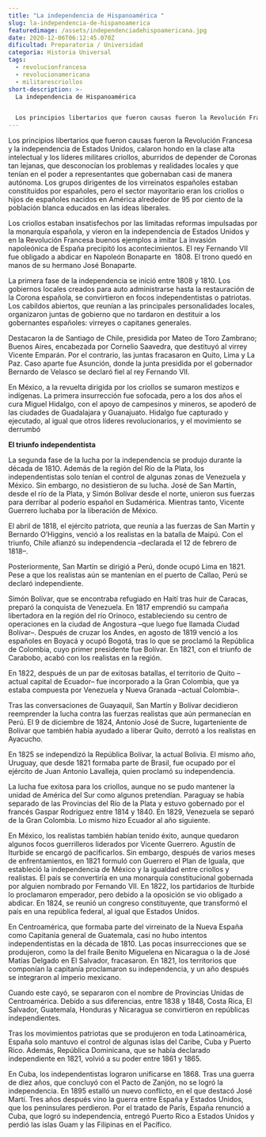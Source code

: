```yaml
---
title: "La independencia de Hispanoamérica "
slug: la-independencia-de-hispanoamerica
featuredimage: /assets/independenciadehispoamericana.jpg
date: 2020-12-06T06:12:45.070Z
dificultad: Preparatoria / Universidad
categoria: Historia Universal
tags:
  - revolucionfrancesa
  - revolucionamericana
  - militarescriollos
short-description: >-
  La independencia de Hispanoamérica 


  Los principios libertarios que fueron causas fueron la Revolución Francesa y la independencia de Estados Unidos
---
```

Los principios libertarios que fueron causas fueron la Revolución Francesa y la independencia de Estados Unidos, calaron hondo en la clase alta intelectual y los líderes militares criollos, aburridos de depender de Coronas tan lejanas, que desconocían los problemas y realidades locales y que tenían en el poder a representantes que gobernaban casi de manera autónoma. Los grupos dirigentes de los virreinatos españoles estaban constituidos por españoles, pero el sector mayoritario eran los criollos o hijos de españoles nacidos en América alrededor de 95 por ciento de la población blanca educados en las ideas liberales.

Los criollos estaban insatisfechos por las limitadas reformas impulsadas por la monarquía española, y vieron en la independencia de Estados Unidos y en la Revolución Francesa buenos ejemplos a imitar La invasión napoleónica de España precipitó los acontecimientos. El rey Fernando VII fue obligado a abdicar en Napoleón Bonaparte en  1808. El trono quedó en manos de su hermano José Bonaparte.

La primera fase de la independencia se inició entre 1808 y 1810. Los gobiernos locales creados para auto administrarse hasta la restauración de la Corona española, se convirtieron en focos independentistas o patriotas. Los cabildos abiertos, que reunían a las principales personalidades locales, organizaron juntas de gobierno que no tardaron en destituir a los gobernantes españoles: virreyes o capitanes generales.

Destacaron la de Santiago de Chile, presidida por Mateo de Toro Zambrano; Buenos Aires, encabezada por Cornelio Saavedra, que destituyó al virrey Vicente Emparán. Por el contrario, las juntas fracasaron en Quito, Lima y La Paz. Caso aparte fue Asunción, donde la junta presidida por el gobernador Bernardo de Velasco se declaró fiel al rey Fernando VII.

En México, a la revuelta dirigida por los criollos se sumaron mestizos e indígenas. La primera insurrección fue sofocada, pero a los dos años el cura Miguel Hidalgo, con el apoyo de campesinos y mineros, se apoderó de las ciudades de Guadalajara y Guanajuato. Hidalgo fue capturado y ejecutado, al igual que otros líderes revolucionarios, y el movimiento se derrumbó

**El triunfo independentista**

La segunda fase de la lucha por la independencia se produjo durante la década de 181O. Además de la región del Río de la Plata, los independentistas solo tenían el control de algunas zonas de Venezuela y México. Sin embargo, no desistieron de su lucha. José de San Martín, desde el río de la Plata, y Simón Bolívar desde el norte, unieron sus fuerzas para derribar al poderío español en Sudamérica. Mientras tanto, Vicente Guerrero luchaba por la liberación de México.

El abril de 1818, el ejército patriota, que reunía a las fuerzas de San Martín y Bernardo O’Higgins, venció a los realistas en la batalla de Maipú. Con el triunfo, Chile afianzó su independencia –declarada el 12 de febrero de 1818–.

Posteriormente, San Martín se dirigió a Perú, donde ocupó Lima en 1821. Pese a que los realistas aún se mantenían en el puerto de Callao, Perú se declaró independiente.

Simón Bolívar, que se encontraba refugiado en Haití tras huir de Caracas, preparó la conquista de Venezuela. En 1817 emprendió su campaña libertadora en la región del río Orinoco, estableciendo su centro de operaciones en la ciudad de Angostura –que luego fue llamada Ciudad Bolívar–. Después de cruzar los Andes, en agosto de 1819 venció a los españoles en Boyacá y ocupó Bogotá, tras lo que se proclamó la República de Colombia, cuyo primer presidente fue Bolívar. En 1821, con el triunfo de Carabobo, acabó con los realistas en la región.

En 1822, después de un par de exitosas batallas, el territorio de Quito –actual capital de Ecuador– fue incorporado a la Gran Colombia, que ya estaba compuesta por Venezuela y Nueva Granada –actual Colombia–.

Tras las conversaciones de Guayaquil, San Martín y Bolívar decidieron reemprender la lucha contra las fuerzas realistas que aún permanecían en Perú. El 9 de diciembre de 1824, Antonio José de Sucre, lugarteniente de Bolívar que también había ayudado a liberar Quito, derrotó a los realistas en Ayacucho.

En 1825 se independizó la República Bolívar, la actual Bolivia. El mismo año, Uruguay, que desde 1821 formaba parte de Brasil, fue ocupado por el ejército de Juan Antonio Lavalleja, quien proclamó su independencia.

La lucha fue exitosa para los criollos, aunque no se pudo mantener la unidad de América del Sur como algunos pretendían. Paraguay se había separado de las Provincias del Río de la Plata y estuvo gobernado por el francés Gaspar Rodríguez entre 1814 y 1840. En 1829, Venezuela se separó de la Gran Colombia. Lo mismo hizo Ecuador al año siguiente.

En México, los realistas también habían tenido éxito, aunque quedaron algunos focos guerrilleros liderados por Vicente Guerrero. Agustín de Iturbide se encargó de pacificarlos. Sin embargo, después de varios meses de enfrentamientos, en 1821 formuló con Guerrero el Plan de Iguala, que estableció la independencia de México y la igualdad entre criollos y realistas. El país se convertiría en una monarquía constitucional gobernada por alguien nombrado por Fernando VII. En 1822, los partidarios de Iturbide lo proclamaron emperador, pero debido a la oposición se vio obligado a abdicar. En 1824, se reunió un congreso constituyente, que transformó el país en una república federal, al igual que Estados Unidos.

En Centroamérica, que formaba parte del virreinato de la Nueva España como Capitanía general de Guatemala, casi no hubo intentos independentistas en la década de 1810. Las pocas insurrecciones que se produjeron, como la del fraile Benito Miguelena en Nicaragua o la de José Matías Delgado en El Salvador, fracasaron. En 1821, los territorios que componían la capitanía proclamaron su independencia, y un año después se integraron al imperio mexicano.

Cuando este cayó, se separaron con el nombre de Provincias Unidas de Centroamérica. Debido a sus diferencias, entre 1838 y 1848, Costa Rica, El Salvador, Guatemala, Honduras y Nicaragua se convirtieron en repúblicas independientes.

Tras los movimientos patriotas que se produjeron en toda Latinoamérica, España solo mantuvo el control de algunas islas del Caribe, Cuba y Puerto Rico. Además, República Dominicana, que se había declarado independiente en 1821, volvió a su poder entre 1861 y 1865.

En Cuba, los independentistas lograron unificarse en 1868. Tras una guerra de diez años, que concluyó con el Pacto de Zanjón, no se logró la independencia. En 1895 estalló un nuevo conflicto, en el que destacó José Martí. Tres años después vino la guerra entre España y Estados Unidos, que los peninsulares perdieron. Por el tratado de París, España renunció a Cuba, que logró su independencia, entregó Puerto Rico a Estados Unidos y perdió las islas Guam y las Filipinas en el Pacífico.